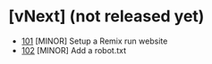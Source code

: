 # [vNext] (not released yet)
- [101](./CHANGELOG-TASKS.md#101-setup) [MINOR] Setup a Remix run website
- [102](./CHANGELOG-TASKS.md#102-robottxt) [MINOR] Add a robot.txt